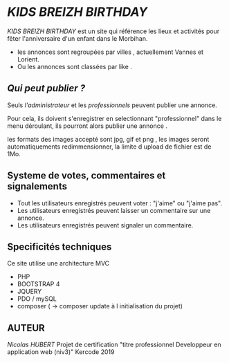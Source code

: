 ***KIDS BREIZH BIRTHDAY***
=========================

*KIDS BREIZH BIRTHDAY* est un site qui référence les lieux et activités pour fêter l'anniversaire d'un enfant dans le Morbihan.


* les annonces sont regroupées par villes , actuellement Vannes et Lorient.
* Ou les annonces sont classées par  like .


***Qui peut publier ?***
---------------------

Seuls *l'administrateur* et les *professionnels* peuvent publier une annonce.

Pour cela, ils doivent s'enregistrer en selectionnant "professionnel" dans le menu déroulant, ils pourront alors
publier une annonce .

les formats des images accepté sont jpg, gif et png , les images seront automatiquements redimmensionner, 
la limite d upload de fichier est de 1Mo.

**Systeme de votes, commentaires et signalements**
-----------------------------------------------
* Tout les utilisateurs enregistrés peuvent voter : "j'aime" ou "j'aime pas".
* Les utilisateurs enregistrés peuvent laisser un commentaire sur une annonce.
* Les utilisateurs enregistrés peuvent signaler un commentaire.

**Specificités techniques**
-------------------------

Ce site utilise une architecture MVC 

* PHP
* BOOTSTRAP 4
* JQUERY
* PDO / mySQL
* composer ( -> composer update à l initialisation du projet)

**AUTEUR** 
---------

*Nicolas HUBERT* Projet de certification "titre professionnel Developpeur en application web (niv3)" Kercode 2019

